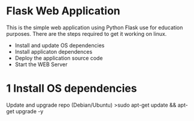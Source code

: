 Flask Web Application
========================
This is the simple web application using Python Flask use for education purposes.
There are the steps required to get it working on linux.
* Install and update OS dependencies
* Install applicaton dependences
* Deploy the application source code
* Start the WEB Server

1 Install OS dependencies
============================
Update and upgrade repo (Debian/Ubuntu)
    >sudo apt-get update && apt-get upgrade -y
